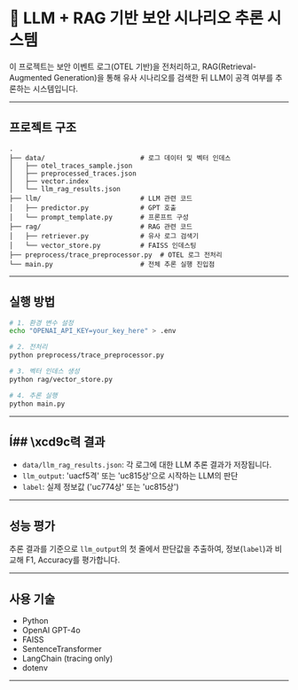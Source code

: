 # 🧐 LLM + RAG 기반 보안 시나리오 추론 시스템

이 프로젝트는 보안 이벤트 로그(OTEL 기반)을 전처리하고, RAG(Retrieval-Augmented Generation)을 통해 유사 시나리오를 검색한 뒤 LLM이 공격 여부를 추론하는 시스템입니다.

---

## 프로젝트 구조

```
.
├── data/                        # 로그 데이터 및 벡터 인데스
│   ├── otel_traces_sample.json
│   ├── preprocessed_traces.json
│   ├── vector.index
│   └── llm_rag_results.json
├── llm/                         # LLM 관련 코드
│   ├── predictor.py             # GPT 호출
│   └── prompt_template.py       # 프론프트 구성
├── rag/                         # RAG 관련 코드
│   ├── retriever.py             # 유사 로그 검색기
│   └── vector_store.py          # FAISS 인데스팅
├── preprocess/trace_preprocessor.py  # OTEL 로그 전처리
└── main.py                      # 전체 추론 실행 진입점
```

---

## 실행 방법

```bash
# 1. 환경 변수 설정
echo "OPENAI_API_KEY=your_key_here" > .env

# 2. 전처리
python preprocess/trace_preprocessor.py

# 3. 벡터 인데스 생성
python rag/vector_store.py

# 4. 추론 실행
python main.py
```

---

## Í## \xcd9c력 결과

- `data/llm_rag_results.json`: 각 로그에 대한 LLM 추론 결과가 저장됩니다.
- `llm_output`: 'uacf5격' 또는 'uc815상'으로 시작하는 LLM의 판단
- `label`: 실제 정보값 ('uc774상' 또는 'uc815상')

---

## 성능 평가

추론 결과를 기준으로 `llm_output`의 첫 줄에서 판단값을 추출하여, 정보(`label`)과 비교해 F1, Accuracy를 평가합니다.

---

## 사용 기술

- Python
- OpenAI GPT-4o
- FAISS
- SentenceTransformer
- LangChain (tracing only)
- dotenv

---

